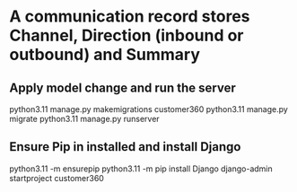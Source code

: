 # A communication record stores Channel, Direction (inbound or outbound) and Summary

## Apply model change and run the server
  python3.11 manage.py makemigrations customer360
  python3.11 manage.py migrate
  python3.11 manage.py runserver


## Ensure Pip in installed and install Django
  python3.11 -m ensurepip
  python3.11 -m pip install Django
  django-admin startproject customer360
